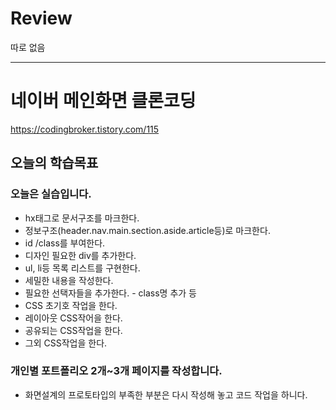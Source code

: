 # Review

따로 없음



-----------------------------------------------------------------------------------------------
# 네이버 메인화면 클론코딩
https://codingbroker.tistory.com/115

## 오늘의 학습목표
### 오늘은 실습입니다.
- hx태그로 문서구조를 마크한다.
- 정보구조(header.nav.main.section.aside.article등)로 마크한다.
- id /class를 부여한다.
- 디자인 필요한 div를 추가한다.
- ul, li등 목록 리스트를 구현한다.
- 세밀한 내용을 작성한다.
- 필요한 선택자들을 추가한다. - class명 추가 등
- CSS 초기호 작업을 한다.
- 레이아웃 CSS작어을 한다.
- 공유되는 CSS작업을 한다.
- 그외 CSS작업을 한다.

### 개인별 포트폴리오 2개~3개 페이지를 작성합니다.
- 화면설계의 프로토타입의 부족한 부분은 다시 작성해 놓고 코드 작업을 하니다.
